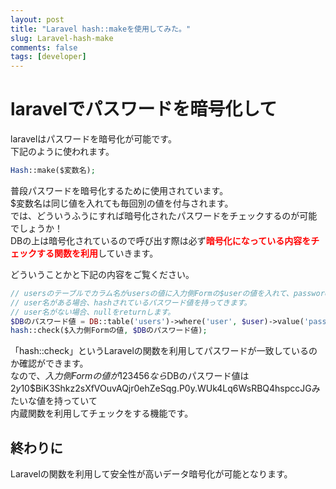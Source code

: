 ```yaml
---
layout: post
title: "Laravel hash::makeを使用してみた。"
slug: Laravel-hash-make
comments: false
tags: [developer]
---
```

# laravelでパスワードを暗号化して      

laravelはパスワードを暗号化が可能です。    
下記のように使われます。  
  
```php
Hash::make($変数名);
```

普段パスワードを暗号化するために使用されています。  
$変数名は同じ値を入れても毎回別の値を付与されます。  
では、どういうふうにすれば暗号化されたパスワードをチェックするのが可能でしょうか！  
DBの上は暗号化されているので呼び出す際は必ず<span style="color:red"><strong>暗号化になっている内容をチェックする関数を利用</strong></span>していきます。  

どういうことかと下記の内容をご覧ください。  
  
```php
// usersのテーブルでカラム名がusersの値に入力側Formの$userの値を入れて、passwordの値を検索する意味です。
// user名がある場合、hashされているパスワード値を持ってきます。
// user名がない場合、nullをreturnします。
$DBのパスワード値 = DB::table('users')->where('user', $user)->value('password');
hash::check($入力側Formの値, $DBのパスワード値);
```
  
<script async src="https://pagead2.googlesyndication.com/pagead/js/adsbygoogle.js?client=ca-pub-7886659064712565"
     crossorigin="anonymous"></script>
<!-- 디스플레이 광고 -->
<ins class="adsbygoogle"
     style="display:block"
     data-ad-client="ca-pub-7886659064712565"
     data-ad-slot="1939383573"
     data-ad-format="auto"
     data-full-width-responsive="true"></ins>
<script>
     (adsbygoogle = window.adsbygoogle || []).push({});
</script>
  
「hash::check」というLaravelの関数を利用してパスワードが一致しているのか確認ができます。  
なので、$入力側Formの値が123456なら$DBのパスワード値は$2y$10$BiK3Shkz2sXfVOuvAQjr0ehZeSqg.P0y.WUk4Lq6WsRBQ4hspccJGみたいな値を持っていて  
内蔵関数を利用してチェックをする機能です。  

## 終わりに
Laravelの関数を利用して安全性が高いデータ暗号化が可能となります。